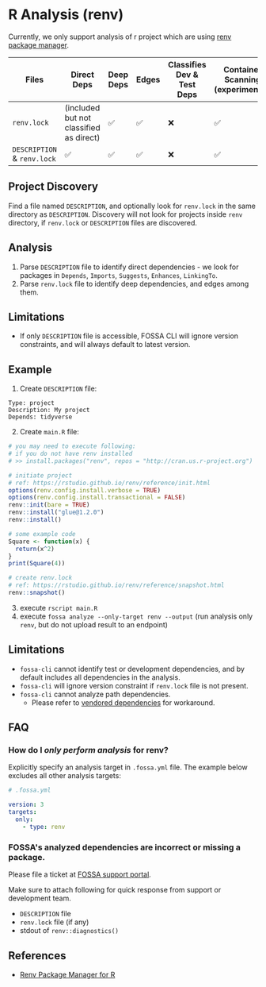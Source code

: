 # R Analysis (renv)

Currently, we only support analysis of r project which are using [renv package manager](https://rstudio.github.io/renv/index.html).

| Files                       | Direct Deps                             | Deep Deps          | Edges              | Classifies Dev & Test Deps | Container Scanning (experimental) |
| --------------------------- | --------------------------------------- | ------------------ | ------------------ | -------------------------- | --------------------------------- |
| `renv.lock`                 | (included but not classified as direct) | :white_check_mark: | :white_check_mark: | :x:                        | :white_check_mark:                |
| `DESCRIPTION` & `renv.lock` | :white_check_mark:                      | :white_check_mark: | :white_check_mark: | :x:                        | :white_check_mark:                |


## Project Discovery

Find a file named `DESCRIPTION`, and optionally look for `renv.lock` in the same directory as `DESCRIPTION`. Discovery will not look for
projects inside `renv` directory, if `renv.lock` or `DESCRIPTION` files are discovered.

## Analysis

1. Parse `DESCRIPTION` file to identify direct dependencies - we look for packages in `Depends`, `Imports`, `Suggests`, `Enhances`, `LinkingTo`.
2. Parse `renv.lock` file to identify deep dependencies, and edges among them.

## Limitations

- If only `DESCRIPTION` file is accessible, FOSSA CLI will ignore version constraints, and will always default to latest version.

## Example

1. Create `DESCRIPTION` file:
```text
Type: project
Description: My project
Depends: tidyverse

```

2. Create `main.R` file:
```r
# you may need to execute following: 
# if you do not have renv installed
# >> install.packages("renv", repos = "http://cran.us.r-project.org")

# initiate project
# ref: https://rstudio.github.io/renv/reference/init.html
options(renv.config.install.verbose = TRUE)
options(renv.config.install.transactional = FALSE)
renv::init(bare = TRUE)
renv::install("glue@1.2.0")
renv::install()

# some example code
Square <- function(x) {
  return(x^2)
}
print(Square(4))

# create renv.lock
# ref: https://rstudio.github.io/renv/reference/snapshot.html
renv::snapshot()
```
3. execute `rscript main.R`
4. execute `fossa analyze --only-target renv --output` (run analysis only `renv`, but do not upload result to an endpoint)

## Limitations


- `fossa-cli` cannot identify test or development dependencies, and by default includes all dependencies in the analysis.
- `fossa-cli` will ignore version constraint if `renv.lock` file is not present.
- `fossa-cli` cannot analyze path dependencies. <!-- renv does not have docs on local packages --> 
  - Please refer to [vendored dependencies](./../../../../features/vendored-dependencies.md) for workaround. 

## FAQ

### How do I *only perform analysis* for renv?

Explicitly specify an analysis target in `.fossa.yml` file. The example below excludes all other analysis targets:

```yaml
# .fossa.yml 

version: 3
targets:
  only:
    - type: renv
```

### FOSSA's analyzed dependencies are incorrect or missing a package. 

Please file a ticket at [FOSSA support portal](https://support.fossa.com).

Make sure to attach following for quick response from support or development team.

* `DESCRIPTION` file
* `renv.lock` file (if any)
* stdout of `renv::diagnostics()`

## References

- [Renv Package Manager for R](https://rstudio.github.io/renv/index.html)